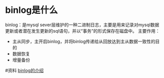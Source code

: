 # binlog是什么
binlog：是mysql sever层维护的一种二进制日志，主要是用来记录对mysql数据更新或者潜在发生更新的sql语句，并以“事务”的形式保存在磁盘中。
主要作用：

- 主从同步，主开启binlog，并将binlog传递给从回放达到主从数据一致性的目的
- 数据恢复
- 增量备份



#资料
[binlog的介绍](https://zhuanlan.zhihu.com/p/33504555)
